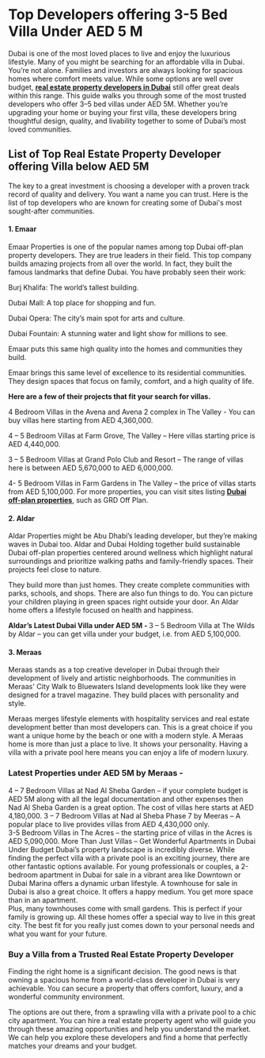 # Top Developers offering 3-5 Bed Villa Under AED 5 M
Dubai is one of the most loved places to live and enjoy the luxurious lifestyle. Many of you might be searching for an affordable villa in Dubai.  You’re not alone. Families and investors are always looking for spacious homes where comfort meets value. While some options are well over budget, <b><a href="https://grdoffplan.com/developers/">real estate property developers in Dubai</a></b> still offer great deals within this range. 
This guide walks you through some of the most trusted developers who offer 3–5 bed villas under AED 5M. Whether you’re upgrading your home or buying your first villa, these developers bring thoughtful design, quality, and livability together to some of Dubai’s most loved communities. 
<h2>List of Top Real Estate Property Developer offering Villa below AED 5M </h2>

The key to a great investment is choosing a developer with a proven track record of quality and delivery. You want a name you can trust. Here is the list of top developers who are known for creating some of Dubai's most sought-after communities. 

<h4>1. Emaar</h4> 

Emaar Properties is one of the popular names among top Dubai off-plan property developers. They are true leaders in their field. This top company builds amazing projects from all over the world. In fact, they built the famous landmarks that define Dubai. You have probably seen their work: 

Burj Khalifa: The world’s tallest building. 

Dubai Mall: A top place for shopping and fun. 

Dubai Opera: The city’s main spot for arts and culture. 

Dubai Fountain: A stunning water and light show for millions to see. 

Emaar puts this same high quality into the homes and communities they build. 

Emaar brings this same level of excellence to its residential communities. They design spaces that focus on family, comfort, and a high quality of life.  

<b>Here are a few of their projects that fit your search for villas.</b>

4 Bedroom Villas in the Avena and Avena 2 complex in The Valley - You can buy villas here starting from AED 4,360,000. 

4 – 5 Bedroom Villas at Farm Grove, The Valley – Here villas starting price is AED 4,440,000. 

3 – 5 Bedroom Villas at Grand Polo Club and Resort – The range of villas here is between AED 5,670,000 to AED 6,000,000. 

4- 5 Bedroom Villas in Farm Gardens in The Valley – the price of villas starts from AED 5,100,000. 
For more properties, you can visit sites listing <b><a href="https://grdoffplan.com/properties/">Dubai off-plan properties</a></b>, such as GRD Off Plan. 

<h4>2. Aldar </h4>

Aldar Properties might be Abu Dhabi’s leading developer, but they’re making waves in Dubai too. Aldar and Dubai Holding together build sustainable Dubai off-plan properties centered around wellness which highlight natural surroundings and prioritize walking paths and family-friendly spaces. Their projects feel close to nature.  

They build more than just homes. They create complete communities with parks, schools, and shops. There are also fun things to do. You can picture your children playing in green spaces right outside your door. An Aldar home offers a lifestyle focused on health and happiness. 

<b>Aldar’s Latest Dubai Villa under AED 5M - </b>
3 – 5 Bedroom Villa at The Wilds by Aldar – you can get villa under your budget, i.e. from AED 5,100,000. 

<h4>3. Meraas </h4>

Meraas stands as a top creative developer in Dubai through their development of lively and artistic neighborhoods. The communities in Meraas' City Walk to Bluewaters Island developments look like they were designed for a travel magazine. They build places with personality and style. 

Meraas merges lifestyle elements with hospitality services and real estate development better than most developers can. This is a great choice if you want a unique home by the beach or one with a modern style. A Meraas home is more than just a place to live. It shows your personality. Having a villa with a private pool here means you can enjoy a life of modern luxury. 

<h3>Latest Properties under AED 5M by Meraas -  </h3>

4 – 7 Bedroom Villas at Nad Al Sheba Garden – if your complete budget is AED 5M along with all the legal documentation and other expenses then Nad Al Sheba Garden is a great option. The cost of villas here starts at AED 4,180,000. 
3 – 7 Bedroom Villas at Nad al Sheba Phase 7 by Meeras – A popular place to live provides villas from AED 4,430,000 only.  
3-5 Bedroom Villas in The Acres – the starting price of villas in the Acres is AED 5,090,000. 
More Than Just Villas – Get Wonderful Apartments in Dubai Under Budget 
Dubai’s property landscape is incredibly diverse. While finding the perfect villa with a private pool is an exciting journey, there are other fantastic options available. For young professionals or couples, a 2-bedroom apartment in Dubai for sale in a vibrant area like Downtown or Dubai Marina offers a dynamic urban lifestyle. A townhouse for sale in Dubai is also a great choice. It offers a happy medium. You get more space than in an apartment.  
Plus, many townhouses come with small gardens. This is perfect if your family is growing up. All these homes offer a special way to live in this great city. The best fit for you really just comes down to your personal needs and what you want for your future. 
<h3>Buy a Villa from a Trusted Real Estate Property Developer </h3>

Finding the right home is a significant decision. The good news is that owning a spacious home from a world-class developer in Dubai is very achievable. You can secure a property that offers comfort, luxury, and a wonderful community environment.  

The options are out there, from a sprawling villa with a private pool to a chic city apartment. You can hire a real estate property agent who will guide you through these amazing opportunities and help you understand the market. We can help you explore these developers and find a home that perfectly matches your dreams and your budget. 

